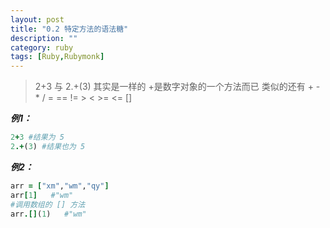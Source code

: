 ```yaml
---
layout: post
title: "0.2 特定方法的语法糖"
description: ""
category: ruby
tags: [Ruby,Rubymonk]
---
```



>2+3 与 2.+(3)  其实是一样的
> +是数字对象的一个方法而已 
类似的还有 +   -   *   /   =   ==    !=    >   <   >=    <=    []

***例1：***

```ruby
2+3 #结果为 5
2.+(3) #结果也为 5
```

***例2：***

```ruby
arr = ["xm","wm","qy"]
arr[1]   #"wm"
#调用数组的 [] 方法
arr.[](1)   #"wm"
```
